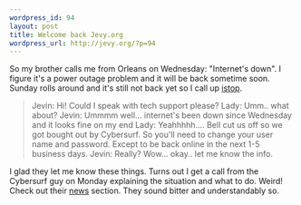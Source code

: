 ```yaml
--- 
wordpress_id: 94
layout: post
title: Welcome back Jevy.org
wordpress_url: http://jevy.org/?p=94
---
```

So my brother calls me from Orleans on Wednesday: "Internet's down".  I figure it's a power outage problem and it will be back sometime soon.  Sunday rolls around and it's still not back yet so I call up <a href="http://www.istop.com">istop</a>.
<blockquote>
Jevin: Hi!  Could I speak with tech support please?
Lady: Umm.. what about?
Jevin: Ummmm well... internet's been down since Wednesday and it looks fine on my end
Lady: Yeahhhhh.... Bell cut us off so we got bought out by Cybersurf.  So you'll need to change your user name and password.  Except to be back online in the next 1-5 business days.
Jevin: Really?  Wow... okay.. let me know the info.
</blockquote>

I glad they let me know these things.  Turns out I get a call from the Cybersurf guy on Monday explaining the situation and what to do.  Weird!  Check out their <a href="http://istop.com/news.html">news</a> section.  They sound bitter and understandably so.
